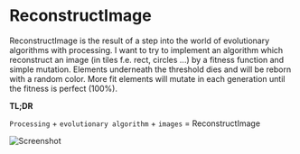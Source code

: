 # ReconstructImage
ReconstructImage is the result of a step into the world of evolutionary algorithms with processing. I want to try to implement an algorithm which reconstruct an image (in tiles f.e. rect, circles ...) by a fitness function and simple mutation. Elements underneath the threshold dies and will be reborn with a random color. More fit elements will mutate in each generation until the fitness is perfect (100%).

**TL;DR**

`Processing` + `evolutionary algorithm` + `images` = ReconstructImage

![Screenshot](https://github.com/Milchreis/ReconstructImage/raw/master/screencast.gif)
